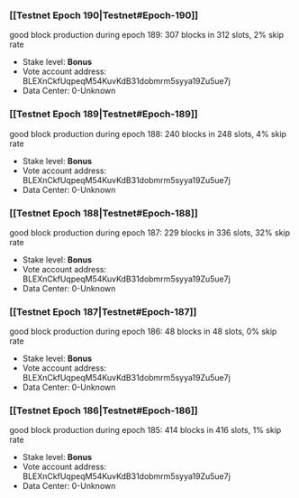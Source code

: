 ### [[Testnet Epoch 190|Testnet#Epoch-190]]
good block production during epoch 189: 307 blocks in 312 slots, 2% skip rate
* Stake level: **Bonus** 
* Vote account address: BLEXnCkfUqpeqM54KuvKdB31dobmrm5syya19Zu5ue7j
* Data Center: 0-Unknown
### [[Testnet Epoch 189|Testnet#Epoch-189]]
good block production during epoch 188: 240 blocks in 248 slots, 4% skip rate
* Stake level: **Bonus** 
* Vote account address: BLEXnCkfUqpeqM54KuvKdB31dobmrm5syya19Zu5ue7j
* Data Center: 0-Unknown
### [[Testnet Epoch 188|Testnet#Epoch-188]]
good block production during epoch 187: 229 blocks in 336 slots, 32% skip rate
* Stake level: **Bonus** 
* Vote account address: BLEXnCkfUqpeqM54KuvKdB31dobmrm5syya19Zu5ue7j
* Data Center: 0-Unknown
### [[Testnet Epoch 187|Testnet#Epoch-187]]
good block production during epoch 186: 48 blocks in 48 slots, 0% skip rate
* Stake level: **Bonus** 
* Vote account address: BLEXnCkfUqpeqM54KuvKdB31dobmrm5syya19Zu5ue7j
* Data Center: 0-Unknown
### [[Testnet Epoch 186|Testnet#Epoch-186]]
good block production during epoch 185: 414 blocks in 416 slots, 1% skip rate
* Stake level: **Bonus** 
* Vote account address: BLEXnCkfUqpeqM54KuvKdB31dobmrm5syya19Zu5ue7j
* Data Center: 0-Unknown